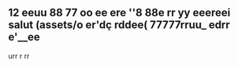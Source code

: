 
12
eeuu
88
77
oo
ee
ere
''8
88e
rr
yy
eeereei
salut (assets/o
er'dç
rddee(
77777rruu_
edrr
e'__ee
-
urr
r
rr
